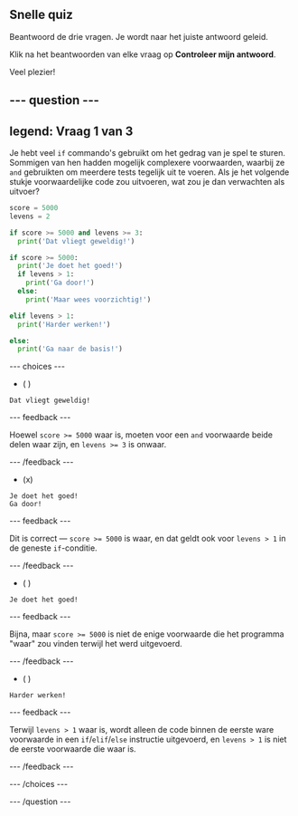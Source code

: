 ## Snelle quiz

Beantwoord de drie vragen. Je wordt naar het juiste antwoord geleid.

Klik na het beantwoorden van elke vraag op **Controleer mijn antwoord**.

Veel plezier!

--- question ---
---
legend: Vraag 1 van 3
---

Je hebt veel `if` commando's gebruikt om het gedrag van je spel te sturen. Sommigen van hen hadden mogelijk complexere voorwaarden, waarbij ze `and` gebruikten om meerdere tests tegelijk uit te voeren. Als je het volgende stukje voorwaardelijke code zou uitvoeren, wat zou je dan verwachten als uitvoer?

```python
score = 5000
levens = 2

if score >= 5000 and levens >= 3:
  print('Dat vliegt geweldig!')

if score >= 5000: 
  print('Je doet het goed!')
  if levens > 1:
    print('Ga door!')
  else:
    print('Maar wees voorzichtig!')

elif levens > 1:
  print('Harder werken!')

else:
  print('Ga naar de basis!')
```

--- choices ---

- ( )
```
Dat vliegt geweldig!
```
  --- feedback ---

Hoewel `score >= 5000` waar is, moeten voor een `and` voorwaarde beide delen waar zijn, en `levens >= 3` is onwaar.

  --- /feedback ---

- (x)
```
Je doet het goed!
Ga door!
```
  --- feedback ---

Dit is correct — `score >= 5000` is waar, en dat geldt ook voor `levens > 1` in de geneste `if`-conditie.

  --- /feedback ---

- ( )
```
Je doet het goed!
```
  --- feedback ---

Bijna, maar `score >= 5000` is niet de enige voorwaarde die het programma "waar" zou vinden terwijl het werd uitgevoerd.

  --- /feedback ---

- ( )
```
Harder werken!
```
  --- feedback ---

Terwijl `levens > 1` waar is, wordt alleen de code binnen de eerste ware voorwaarde in een `if`/`elif`/`else` instructie uitgevoerd, en `levens > 1` is niet de eerste voorwaarde die waar is.

  --- /feedback ---

--- /choices ---

--- /question ---
